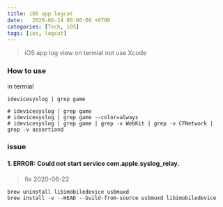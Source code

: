 ```yaml
---
title: iOS app logcat
date:   2020-06-24 00:00:00 +0700
categories: [Tech, iOS]
tags: [ios, logcat]
---
```



>iOS app log view on termial not use Xcode


### How to use

in termial

```shell
idevicesyslog | grep game

# idevicesyslog | grep game
# idevicesyslog | grep game --color=always
# idevicesyslog | grep game | grep -v WebKit | grep -v CFNetwork | grep -v assertiond
```





### issue

#### 1. ERROR: Could not start service com.apple.syslog_relay.

> fix 2020-06-22

```shell
brew uninstall libimobiledevice usbmuxd
brew install -v --HEAD --build-from-source usbmuxd libimobiledevice
```

